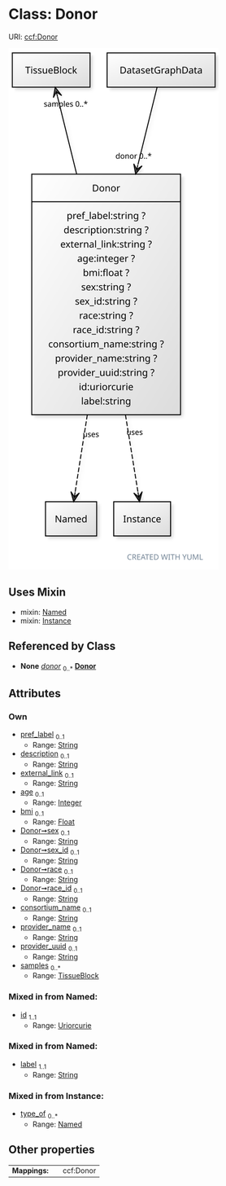 
# Class: Donor



URI: [ccf:Donor](http://purl.org/ccf/Donor)


[![img](images/Donor.svg)](images/Donor.svg)

## Uses Mixin

 *  mixin: [Named](Named.md)
 *  mixin: [Instance](Instance.md)

## Referenced by Class

 *  **None** *[donor](donor.md)*  <sub>0..\*</sub>  **[Donor](Donor.md)**

## Attributes


### Own

 * [pref_label](pref_label.md)  <sub>0..1</sub>
     * Range: [String](types/String.md)
 * [description](description.md)  <sub>0..1</sub>
     * Range: [String](types/String.md)
 * [external_link](external_link.md)  <sub>0..1</sub>
     * Range: [String](types/String.md)
 * [age](age.md)  <sub>0..1</sub>
     * Range: [Integer](types/Integer.md)
 * [bmi](bmi.md)  <sub>0..1</sub>
     * Range: [Float](types/Float.md)
 * [Donor➞sex](Donor_sex.md)  <sub>0..1</sub>
     * Range: [String](types/String.md)
 * [Donor➞sex_id](Donor_sex_id.md)  <sub>0..1</sub>
     * Range: [String](types/String.md)
 * [Donor➞race](Donor_race.md)  <sub>0..1</sub>
     * Range: [String](types/String.md)
 * [Donor➞race_id](Donor_race_id.md)  <sub>0..1</sub>
     * Range: [String](types/String.md)
 * [consortium_name](consortium_name.md)  <sub>0..1</sub>
     * Range: [String](types/String.md)
 * [provider_name](provider_name.md)  <sub>0..1</sub>
     * Range: [String](types/String.md)
 * [provider_uuid](provider_uuid.md)  <sub>0..1</sub>
     * Range: [String](types/String.md)
 * [samples](samples.md)  <sub>0..\*</sub>
     * Range: [TissueBlock](TissueBlock.md)

### Mixed in from Named:

 * [id](id.md)  <sub>1..1</sub>
     * Range: [Uriorcurie](types/Uriorcurie.md)

### Mixed in from Named:

 * [label](label.md)  <sub>1..1</sub>
     * Range: [String](types/String.md)

### Mixed in from Instance:

 * [type_of](type_of.md)  <sub>0..\*</sub>
     * Range: [Named](Named.md)

## Other properties

|  |  |  |
| --- | --- | --- |
| **Mappings:** | | ccf:Donor |